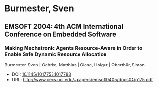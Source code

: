 # Burmester, Sven

## EMSOFT 2004: 4th ACM International Conference on Embedded Software

### Making Mechatronic Agents Resource-Aware in Order to Enable Safe Dynamic Resource Allocation
Burmester, Sven | Gehrke, Matthias | Giese, Holger | Oberthür, Simon
* DOI: [10.1145/1017753.1017783](https://doi.org/10.1145/1017753.1017783)
* URL: <http://www.cecs.uci.edu/~papers/emsoft0405/docs04/p175.pdf>

